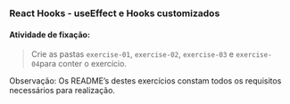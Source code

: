 ### React Hooks - useEffect e Hooks customizados

####  Atividade de fixação:
> Crie as pastas `exercise-01`, `exercise-02`, `exercise-03` e `exercise-04`para conter o exercício.

Observação: Os README’s destes exercícios constam todos os requisitos necessários para realização.
